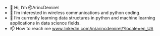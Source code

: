 - 👋 Hi, I’m @ArincDemirel
- 👀 I’m interested in wireless communications and python coding.
- 🌱 I’m currently learning data structures in python and machine learning applications in data science fields.
- 📫 How to reach me www.linkedin.com/in/arincdemirel/?locale=en_US

<!---
ArincDemirel/ArincDemirel is a ✨ special ✨ repository because its `README.md` (this file) appears on your GitHub profile.
You can click the Preview link to take a look at your changes.
--->
